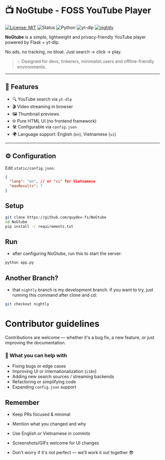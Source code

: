 # 📺 NoGtube - FOSS YouTube Player

[![License: MIT](https://img.shields.io/badge/License-MIT-blue.svg)](LICENSE)
![Status](https://img.shields.io/badge/status-stable-green)
![Python](https://img.shields.io/badge/python-3.7%2B-blue)
![yt-dlp](https://img.shields.io/badge/powered%20by-yt--dlp-yellow)
[![nightly](https://img.shields.io/badge/branch-nightly-blueviolet)](https://github.com/quydev-fs/NoGtube/tree/nightly)

**NoGtube** is a simple, lightweight and privacy-friendly YouTube player powered by Flask + yt-dlp.

No ads, no tracking, no bloat. Just search → click → play.

> 💡 Designed for devs, tinkerers, minimalist users and offline-friendly environments.

---

## 🚀 Features

- 🔍 YouTube search via `yt-dlp`
- 🎬 Video streaming in browser
- 🖼️ Thumbnail previews
- 🌐 Pure HTML UI (no frontend framework)
- 🛠 Configurable via `config.json`
- 🌍 Language support: English (`en`), Vietnamese (`vi`)

---

## ⚙️ Configuration

Edit `static/config.json`:

```json
{
  "lang": "en", // or "vi" for Vietnamese
  "maxResults": 7
}
```

## Setup
```bash
git clone https://github.com/quydev-fs/NoGtube
cd NoGtube
pip install -r requirements.txt
```
## Run
- after configuring NoGtube, run this to start the server:
```bash
python app.py 
```
## Another Branch?
- that `nightly` branch is my development branch. if you want to try, just running this command after clone and cd:
```bash
git checkout nightly
```

# Contributor guidelines

Contributions are welcome — whether it's a bug fix, a new feature, or just improving the documentation.

### 🧩 What you can help with

- Fixing bugs or edge cases
- Improving UI or internationalization (`i18n`)
- Adding new search sources / streaming backends
- Refactoring or simplifying code
- Expanding `config.json` support

## Remember
- Keep PRs focused & minimal

- Mention what you changed and why

- Use English or Vietnamese in commits

- Screenshots/GIFs welcome for UI changes

- Don't worry if it's not perfect — we’ll work it out together 😎
